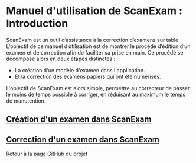 # Manuel d'utilisation de ScanExam : Introduction

ScanExam est un outil d’assistance à la correction d’examens sur table. L'objectif de ce manuel d’utilisation est de montrer le procédé d’édition d’un examen et de correction afin de faciliter sa prise en main. Ce procédé se décompose alors en deux étapes distinctes : 

* La création d'un modèle d'examen dans l'application.
* Et la correction des examens papiers qui ont été numérisés.

L'objectif de ScanExam est alors simple, permettre au correcteur de passer le moins de temps possible à corriger, en réduisant au maximum le temps de manutention.

## <a href="https://github.com/ScanExam/ScanExam/blob/master/infos.readme.french/manuel_creation.md">Création d'un examen dans ScanExam</a>
## <a href="https://github.com/ScanExam/ScanExam/blob/master/infos.readme.french/manuel_correction.md">Correction d'un examen dans ScanExam</a>
<a href="https://github.com/ScanExam/ScanExam">Retour à la page GitHub du projet</a>
